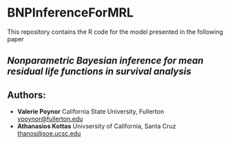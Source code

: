 # BNPInferenceForMRL
This repository contains the R code for the model presented in the following paper

## ***Nonparametric Bayesian inference for mean residual life functions in survival analysis***

## Authors:
* **Valerie Poynor** California State University, Fullerton <vpoynor@fullerton.edu>  
* **Athanasios Kottas** Univsersity of California, Santa Cruz <thanos@soe.ucsc.edu>
        

        
        



